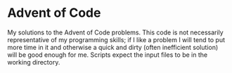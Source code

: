 # Advent of Code
My solutions to the Advent of Code problems. This code is not necessarily representative of my programming skills; if I like a problem I will tend to put more time in it and otherwise a quick and dirty (often inefficient solution) will be good enough for me.
Scripts expect the input files to be in the working directory.

